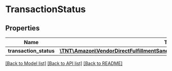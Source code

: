 # TransactionStatus

## Properties
Name | Type | Description | Notes
------------ | ------------- | ------------- | -------------
**transaction_status** | [**\TNT\Amazon\VendorDirectFulfillmentSandboxTestData\V20211028\Model\Transaction**](Transaction.md) |  | [optional] 

[[Back to Model list]](../README.md#documentation-for-models) [[Back to API list]](../README.md#documentation-for-api-endpoints) [[Back to README]](../README.md)


